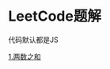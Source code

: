 # LeetCode题解

代码默认都是JS

[1.两数之和](https://github.com/abc1992com/Tjso_Algorithms/blob/master/leetcode/1.两数之和.md)


